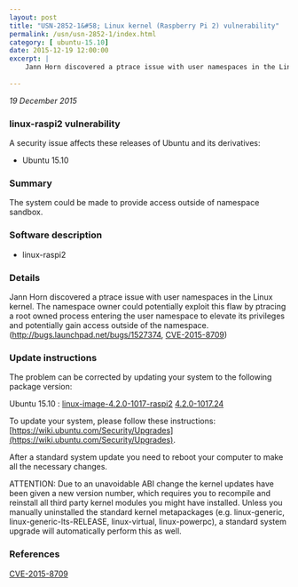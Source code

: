 ```yaml
---
layout: post
title: "USN-2852-1&#58; Linux kernel (Raspberry Pi 2) vulnerability"
permalink: /usn/usn-2852-1/index.html
category: [ ubuntu-15.10]
date: 2015-12-19 12:00:00
excerpt: |
    Jann Horn discovered a ptrace issue with user namespaces in the Linux kernel. The namespace owner could potentially exploit this flaw by ptracing a root owned process entering the user namespace to elevate its privileges and potentially gain access outside of the namespace. (http://bugs.launchpad.net/bugs/1527374, [CVE-2015-8709](http://people.ubuntu.com/~ubuntu-security/cve/CVE-2015-8709)) 
    
--- 
```

 
 

*19 December 2015*

### linux-raspi2 vulnerability

A security issue affects these releases of Ubuntu and its derivatives:

* Ubuntu 15.10

### Summary

The system could be made to provide access outside of namespace sandbox. 

### Software description

* linux-raspi2 

### Details

Jann Horn discovered a ptrace issue with user namespaces in the Linux kernel. The namespace owner could potentially exploit this flaw by ptracing a root owned process entering the user namespace to elevate its privileges and potentially gain access outside of the namespace. (http://bugs.launchpad.net/bugs/1527374, [CVE-2015-8709](http://people.ubuntu.com/~ubuntu-security/cve/CVE-2015-8709)) 

### Update instructions

The problem can be corrected by updating your system to the following package version:

Ubuntu 15.10
 : [linux-image-4.2.0-1017-raspi2](https://launchpad.net/ubuntu/+source/linux-raspi2) <span> [4.2.0-1017.24](https://launchpad.net/ubuntu/+source/linux-raspi2/4.2.0-1017.24) </span> 

To update your system, please follow these instructions: [https://wiki.ubuntu.com/Security/Upgrades](https://wiki.ubuntu.com/Security/Upgrades).

After a standard system update you need to reboot your computer to make all the necessary changes.

ATTENTION: Due to an unavoidable ABI change the kernel updates have been given a new version number, which requires you to recompile and reinstall all third party kernel modules you might have installed. Unless you manually uninstalled the standard kernel metapackages (e.g. linux-generic, linux-generic-lts-RELEASE, linux-virtual, linux-powerpc), a standard system upgrade will automatically perform this as well. 

### References

 
 [CVE-2015-8709](http://people.ubuntu.com/~ubuntu-security/cve/CVE-2015-8709)
 

